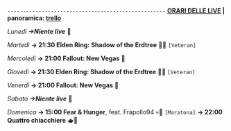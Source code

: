 <code>---------------------------------------------------</code>
<b><u>ORARI DELLE LIVE</u> | panoramica: <a href="https://trello.com/b/iKwdSGf3/sabaku">trello</a></b>

<i>Lunedì</i>
<b><i>→Niente live</i></b> 🛌

<i>Martedì</i>
<b>→ 21:30 Elden Ring: Shadow of the Erdtree</b> 🌲🌑 <code>[Veteran]</code>

<i>Mercoledì</i>
<b>→ 21:00 Fallout: New Vegas</b> 🥫

<i>Giovedì</i>
<b>→ 21:30 Elden Ring: Shadow of the Erdtree</b> 🌲🌑 <code>[Veteran]</code>

<i>Venerdì</i>
<b>→ 21:00 Fallout: New Vegas</b> 🥫

<i>Sabato</i>
<b><i>→Niente live</i></b> 🚫

<i>Domenica</i>
<b>→ 15:00 Fear & Hunger</b>, feat. Frapollo94 💀🍴 <code>[Maratona]</code>
<b>→ 22:00 Quattro chiacchiere</b> 🫖🍙
